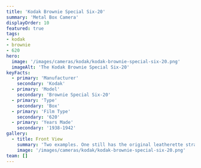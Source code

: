 ```yaml
---
title: 'Kodak Brownie Special Six-20'
summary: 'Metal Box Camera'
displayOrder: 10
featured: true
tags:
- kodak
- brownie
- 620
hero:
  image: '/images/cameras/kodak/kodak-brownie-special-six-20.png'
  imageAlt: 'The Kodak Brownie Special Six-20'
keyFacts:
  - primary: 'Manufacturer'
    secondary: 'Kodak'
  - primary: 'Model'
    secondary: 'Brownie Special Six-20'
  - primary: 'Type'
    secondary: 'Box'
  - primary: 'Film Type'
    secondary: '620'
  - primary: 'Years Made'
    secondary: '1938-1942'
gallery:
  - title: Front View
    summary: 'Two examples. One still has the original leatherette strap.'
    image: '/images/cameras/kodak/kodak-brownie-special-six-20.png'
team: []
---
```

